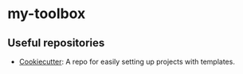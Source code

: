 # my-toolbox

## Useful repositories

- [Cookiecutter](https://github.com/cookiecutter/cookiecutter): A repo for easily setting up projects with templates.
